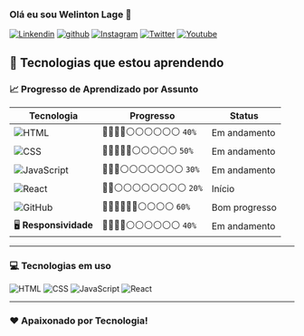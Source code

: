 ### Olá eu sou Welinton Lage 👋
[![Linkendin](https://img.shields.io/badge/LinkedIn-0077B5?style=for-the-badge&logo=linkedin&logoColor=white)](https://www.linkedin.com/in/welinton-dos-santos-lage-852b08355/)
[![github](https://img.shields.io/badge/GitHub-100000?style=for-the-badge&logo=github&logoColor=white)](https://github.com/OoWelintonLageDev?tab=repositories)
[![Instagram](https://img.shields.io/badge/Instagram-E4405F?style=for-the-badge&logo=instagram&logoColor=white)](https://www.instagram.com/welintonlage.dev/)
[![Twitter](https://img.shields.io/badge/Twitter-1DA1F2?style=for-the-badge&logo=twitter&logoColor=white)](https://twitter.com/welintonlagedev)
[![Youtube](https://img.shields.io/badge/YouTube-FF0000?style=for-the-badge&logo=youtube&logoColor=white)](https://www.youtube.com/@WelintonLageDev) 

 

## 🚀 Tecnologias que estou aprendendo

### 📈 Progresso de Aprendizado por Assunto

| Tecnologia     | Progresso                                   | Status          |
|----------------|---------------------------------------------|-----------------|
| ![HTML](https://img.shields.io/badge/HTML5-E34F26?style=flat&logo=html5&logoColor=white)         | 🔵🔵🔵🔵⚪️⚪️⚪️⚪️⚪️⚪️ `40%` | Em andamento    |
| ![CSS](https://img.shields.io/badge/CSS-239120?style=flat&logo=css3&logoColor=white)           | 🔵🔵🔵🔵🔵⚪️⚪️⚪️⚪️⚪️ `50%` | Em andamento    |
| ![JavaScript](https://img.shields.io/badge/JavaScript-F7DF1E?style=flat&logo=javascript&logoColor=black)     | 🔵🔵🔵⚪️⚪️⚪️⚪️⚪️⚪️⚪️ `30%` | Em andamento    |
| ![React](https://img.shields.io/badge/React-20232A?style=flat&logo=react&logoColor=61DAFB)         | 🔵🔵⚪️⚪️⚪️⚪️⚪️⚪️⚪️⚪️ `20%` | Início          |
| ![GitHub](https://img.shields.io/badge/Git/GitHub-181717?style=flat&logo=github&logoColor=white)     | 🔵🔵🔵🔵🔵🔵⚪️⚪️⚪️⚪️ `60%` | Bom progresso   |
| 🖥️ **Responsividade** | 🔵🔵🔵🔵⚪️⚪️⚪️⚪️⚪️⚪️ `40%` | Em andamento    |

---

### 💻 Tecnologias em uso

![HTML](https://img.shields.io/badge/HTML5-E34F26?style=for-the-badge&logo=html5&logoColor=white)
![CSS](https://img.shields.io/badge/CSS-239120?style=for-the-badge&logo=css3&logoColor=white)
![JavaScript](https://img.shields.io/badge/JavaScript-F7DF1E?style=for-the-badge&logo=javascript&logoColor=black)
![React](https://img.shields.io/badge/React-20232A?style=for-the-badge&logo=react&logoColor=61DAFB)

---

### ❤️ Apaixonado por Tecnologia!
